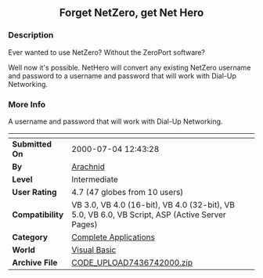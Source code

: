 ﻿<div align="center">

## Forget NetZero, get Net Hero


</div>

### Description

Ever wanted to use NetZero? Without the ZeroPort software?

Well now it's possible. NetHero will convert any existing NetZero username and password to a username and password that will work with Dial-Up Networking.
 
### More Info
 
A username and password that will work with Dial-Up Networking.


<span>             |<span>
---                |---
**Submitted On**   |2000-07-04 12:43:28
**By**             |[Arachnid](https://github.com/Planet-Source-Code/PSCIndex/blob/master/ByAuthor/arachnid.md)
**Level**          |Intermediate
**User Rating**    |4.7 (47 globes from 10 users)
**Compatibility**  |VB 3\.0, VB 4\.0 \(16\-bit\), VB 4\.0 \(32\-bit\), VB 5\.0, VB 6\.0, VB Script, ASP \(Active Server Pages\) 
**Category**       |[Complete Applications](https://github.com/Planet-Source-Code/PSCIndex/blob/master/ByCategory/complete-applications__1-27.md)
**World**          |[Visual Basic](https://github.com/Planet-Source-Code/PSCIndex/blob/master/ByWorld/visual-basic.md)
**Archive File**   |[CODE\_UPLOAD7436742000\.zip](https://github.com/Planet-Source-Code/arachnid-forget-netzero-get-net-hero__1-9502/archive/master.zip)








